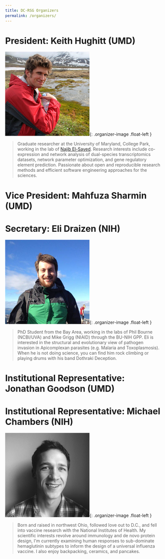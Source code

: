```yaml
---
title: DC-RSG Organizers
permalink: /organizers/
---
```


# President: Keith Hughitt (UMD)

![Keith Hughitt](../images/organizers/hughitt.jpg){: .organizer-image .float-left }

> Graduate researcher at the University of Maryland, College Park, working in
> the lab of [Najib El-Sayed](http://www.najibelsayed.org/research.aspx).
> Research interests include co-expression and network analysis of
> dual-species transcriptomics datasets, network parameter optimization,
> and gene regulatory element prediction. Passionate about open and
> reproducible research methods and efficient software engineering approaches
> for the sciences.

# Vice President: Mahfuza Sharmin (UMD)

# Secretary: Eli Draizen (NIH)

![Eli Draizen](../images/organizers/draizen.jpg){: .organizer-image .float-left }

> PhD Student from the Bay Area, working in the labs of Phil Bourne (NCBI/UVA)
> and Mike Grigg (NIAID) through the BU-NIH GPP. Eli is interested in the
> structural and evolutionary view of pathogen invasion in Apicomplexan
> parasites (e.g. Malaria and Toxoplasmosis). When he is not doing science, you
> can find him rock climbing or playing drums with his band Dothraki Deception.

# Institutional Representative: Jonathan Goodson (UMD)

# Institutional Representative: Michael Chambers (NIH)

![Michael Chambers](../images/organizers/chambers.jpg){: .organizer-image .float-left }

> Born and raised in northwest Ohio, followed love out to D.C., and fell into
> vaccine research with the National Institutes of Health. My scientific
> interests revolve around immunology and de novo protein design, I'm currently
> examining human responses to sub-dominate hemaglutinin subtypes to inform the
> design of a universal influenza vaccine. I also enjoy backpacking, ceramics,
> and pancakes.

